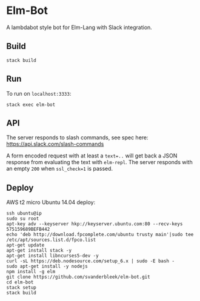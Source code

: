 # Elm-Bot

A lambdabot style bot for Elm-Lang with Slack integration.

## Build

`stack build`

## Run

To run on `localhost:3333`:

`stack exec elm-bot`

## API

The server responds to slash commands, see spec here:
https://api.slack.com/slash-commands

A form encoded request with at least a `text=..` will get
back a JSON response from evaluating the text with `elm-repl`.
The server responds with an empty `200` when `ssl_check=1` is passed.

## Deploy

AWS t2 micro Ubuntu 14.04 deploy:

```
ssh ubuntu@ip
sudo su root
apt-key adv --keyserver hkp://keyserver.ubuntu.com:80 --recv-keys 575159689BEFB442
echo 'deb http://download.fpcomplete.com/ubuntu trusty main'|sudo tee /etc/apt/sources.list.d/fpco.list
apt-get update 
apt-get install stack -y
apt-get install libncurses5-dev -y
curl -sL https://deb.nodesource.com/setup_6.x | sudo -E bash -
sudo apt-get install -y nodejs
npm install -g elm
git clone https://github.com/svanderbleek/elm-bot.git
cd elm-bot
stack setup
stack build
```
